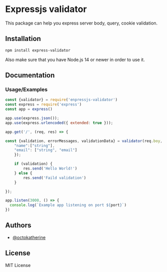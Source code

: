 # Expressjs validator

This package can help you express server body, query, cookie validation.

## Installation

```
npm install express-validator
```

Also make sure that you have Node.js 14 or newer in order to use it.

## Documentation

### Usage/Examples

```js app.js
const {validator} = require('enpressjs-validator')
const express = require('express')
const app = express()

app.use(express.json());
app.use(express.urlencoded({ extended: true }));

app.get('/', (req, res) => {

const {validation, errorMessages, validationData} = validator(req.boy, {
    "name":["string"],
    "email": ["string", "email"]
    });

    if (validation) {
        res.send('Hello World!')
    } else {
        res.send('Faild validation')
    }

});

app.listen(3000, () => {
  console.log(`Example app listening on port ${port}`)
})
```

## Authors

- [@octokatherine](https://www.github.com/bigraja)

## License

MIT License